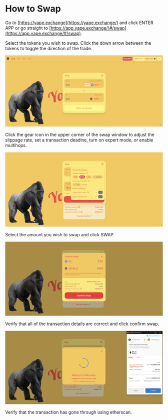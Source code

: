 # How to Swap

Go to [https://yape.exchange](https://yape.exchange/) and click ENTER APP or go straight to [https://app.yape.exchange/\#/swap](https://app.yape.exchange/#/swap).

Select the tokens you wish to swap. Click the down arrow between the tokens to toggle the direction of the trade.

![](../.gitbook/assets/1%20%281%29.jpeg)

Click the gear icon in the upper corner of the swap window to adjust the slippage rate, set a transaction deadine, turn on expert mode, or enable multihops.

![](../.gitbook/assets/2.jpeg)

Select the amount you wish to swap and click SWAP.

![](../.gitbook/assets/3.jpeg)

Verify that all of the transaction details are correct and click confirm swap.

![](../.gitbook/assets/4%20%281%29.jpeg)

Verify that the transaction has gone through using etherscan.


